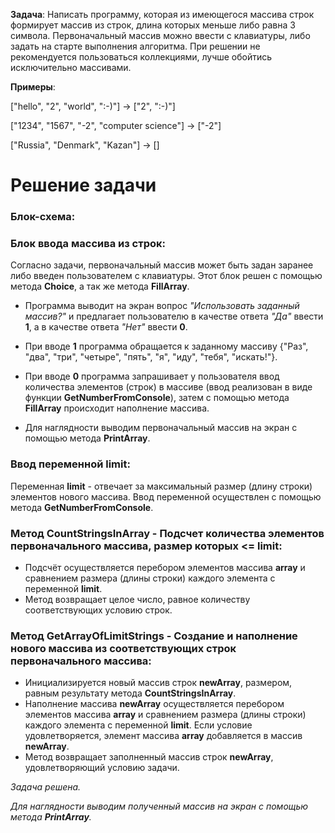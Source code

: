 
**Задача**: Написать программу, которая из имеющегося массива строк формирует массив из строк, длина которых меньше либо равна 3 символа. Первоначальный массив можно ввести с клавиатуры, либо задать на старте выполнения алгоритма. При решении не рекомендуется пользоваться коллекциями, лучше обойтись исключительно массивами.

**Примеры**:

["hello", "2", "world", ":-)"] -> ["2", ":-)"]

["1234", "1567", "-2", "computer science"] -> ["-2"]

["Russia", "Denmark", "Kazan"] -> []

# Решение задачи
### Блок-схема:

### Блок ввода массива из строк:
Согласно задачи, первоначальный массив может быть задан заранее либо введен пользователем с клавиатуры.
Этот блок решен с помощью метода **Choice**, а так же метода **FillArray**. 
* Программа выводит на экран вопрос _"Использовать заданный массив?"_ и предлагает пользователю в качестве ответа _"Да"_ ввести **1**, а в качестве ответа _"Нет"_ ввести **0**.

* При вводе **1** программа обращается к заданному массиву {"Раз", "два", "три", "четыре", "пять", "я", "иду", "тебя", "искать!"}.

* При вводе **0** программа запрашивает у пользователя ввод количества элементов (строк) в массиве (ввод реализован в виде функции **GetNumberFromConsole**), затем с помощью метода **FillArray** происходит наполнение массива.

* Для наглядности выводим первоначальный массив на экран с помощью метода  **PrintArray**.

### Ввод переменной limit:
Переменная **limit** - отвечает за максимальный размер (длину строки) элементов нового массива. Ввод переменной осуществлен с помощью метода **GetNumberFromConsole**.

### Метод CountStringsInArray - Подсчет количества элементов первоначального массива, размер которых <= limit:
* Подсчёт осуществляется перебором элементов массива **array** и сравнением размера (длины строки) каждого элемента с переменной  **limit**.
* Метод возвращает целое число, равное количеству соответствующих условию строк.

### Метод GetArrayOfLimitStrings - Создание и наполнение нового массива из соответствующих строк первоначального массива:
* Инициализируется новый массив строк **newArray**, размером, равным результату метода **CountStringsInArray**.
* Наполнение массива **newArray** осуществляется перебором элементов массива **array** и сравнением размера (длины строки) каждого элемента с переменной  **limit**. Если условие удовлетворяется, элемент массива **array** добавляется в массив **newArray**.
* Метод возвращает заполненный массив строк **newArray**, удовлетворяющий условию задачи.

*Задача решена.*

_Для наглядности выводим полученный массив на экран с помощью метода **PrintArray**._